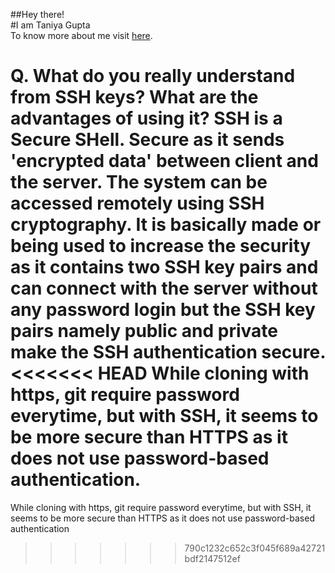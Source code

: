 ##Hey there!<br>
#I am Taniya Gupta<br>
To know more about me visit <a href = "https://github.com/taniya-27">here</a>.<br>

Q. What do you really understand from SSH keys? What are the advantages of using it?
SSH is a Secure SHell. Secure as it sends 'encrypted data' between client and the server.
The system can be accessed remotely using SSH cryptography.
It is basically made or being used to increase the security as it contains two SSH key pairs and can connect with the server without any password login but the SSH key pairs namely public and private make the SSH authentication secure.
<<<<<<< HEAD
While cloning with https, git require password everytime, but with SSH, it seems to be more secure than HTTPS as it does not use password-based authentication.
=======
While cloning with https, git require password everytime, but with SSH, it seems to be more secure than HTTPS as it does not use password-based authentication
>>>>>>> 790c1232c652c3f045f689a42721bdf2147512ef
